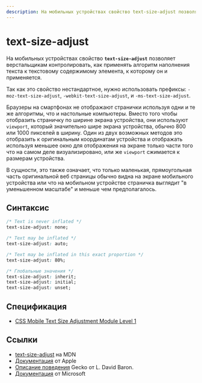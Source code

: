 ```yaml
---
description: На мобильных устройствах свойство text-size-adjust позволяет верстальщикам контролировать, как применять алгоритм наполнения текста к текстовому содержимому элемента, к которому он и применяется
---
```


# text-size-adjust

На мобильных устройствах свойство **`text-size-adjust`** позволяет верстальщикам контролировать, как применять алгоритм наполнения текста к текстовому содержимому элемента, к которому он и применяется.

Так как это свойство нестандартное, нужно использовать префиксы: `-moz-text-size-adjust`, `-webkit-text-size-adjust`, и `-ms-text-size-adjust`.

Браузеры на смартфонах не отображают странички используя одни и те же алгоритмы, что и настольные компьютеры. Вместо того чтобы отобразить страничку по ширине экрана устройства, они используют `viewport`, который значительно шире экрана устройства, обычно 800 или 1000 пикселей в ширину. Один из двух возможных методов это отобразить к оригинальным координатам устройства и отображать используя меньшее окно для отображения на экране только части того что на самом деле визуализировано, или же `viewport` сжимается к размерам устройства.

В сущности, это также означает, что только маленькая, прямоугольная часть оригинальной веб страницы обычно видна на экране мобильного устройства или что на мобильном устройстве страничка выглядит "в уменьшенном масштабе" и меньше чем предполагалось.

## Синтаксис

```css
/* Text is never inflated */
text-size-adjust: none;

/* Text may be inflated */
text-size-adjust: auto;

/* Text may be inflated in this exact proportion */
text-size-adjust: 80%;

/* Глобальные значения */
text-size-adjust: inherit;
text-size-adjust: initial;
text-size-adjust: unset;
```

## Спецификация

- [CSS Mobile Text Size Adjustment Module Level 1](https://drafts.csswg.org/css-size-adjust/#adjustment-control)

## Ссылки

- [text-size-adjust](https://developer.mozilla.org/ru/docs/Web/CSS/text-size-adjust) на MDN
- [Документация](https://developer.apple.com/library/archive/documentation/AppleApplications/Reference/SafariWebContent/AdjustingtheTextSize/AdjustingtheTextSize.html) от Apple
- [Описание поведения](https://dbaron.org/log/20111126-font-inflation) Gecko от L. David Baron.
- [Документация](<https://docs.microsoft.com/en-us/previous-versions/windows/apps/ff462082(v=vs.105)?redirectedfrom=MSDN>) от Microsoft
